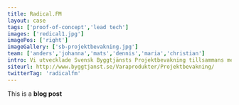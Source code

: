 ```yaml
---
title: Radical.FM
layout: case
tags: ['proof-of-concept','lead tech']
images: ['redical1.jpg']
imagePos: ['right']
imageGallery: ['sb-projektbevakning.jpg']
team: ['anders','johanna','mats','dennis','maria','christian']
intro: Vi utvecklade Svensk Byggtjänsts Projektbevakning tillsammans med byråpartnern Britny.
siteurl: http://www.byggtjanst.se/Varaprodukter/Projektbevakning/
twitterTag: 'radicalfm'
---
```


This is a **blog post**

